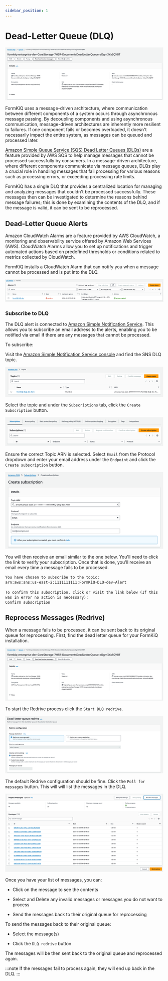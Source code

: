 ```yaml
---
sidebar_position: 1
---
```


# Dead-Letter Queue (DLQ)

![SQS Dead Letter Queue](./img/dlq-dead-letter-queue.png)

FormKiQ uses a message-driven architecture, where communication between different components of a system occurs through asynchronous message passing. By decoupling components and using asynchronous communication, message-driven architectures are inherently more resilient to failures. If one component fails or becomes overloaded, it doesn't necessarily impact the entire system, as messages can be queued and processed later. 

[Amazon Simple Queue Service (SQS) Dead Letter Queues (DLQs)](https://docs.aws.amazon.com/AWSSimpleQueueService/latest/SQSDeveloperGuide/sqs-dead-letter-queues.html) are a feature provided by AWS SQS to help manage messages that cannot be processed successfully by consumers. In a message-driven architecture, where different components communicate via message queues, DLQs play a crucial role in handling messages that fail processing for various reasons such as processing errors, or exceeding processing rate limits.

FormKiQ has a single DLQ that provides a centralized location for managing and analyzing messages that couldn't be processed successfully. These messages then can be investigated to determine the reasons behind message failures; this is done by examining the contents of the DLQ, and  if the message is valid, it can be sent to be reprocessed.

## Dead-Letter Queue Alerts

Amazon CloudWatch Alarms are a feature provided by AWS CloudWatch, a monitoring and observability service offered by Amazon Web Services (AWS). CloudWatch Alarms allow you to set up notifications and trigger automated actions based on predefined thresholds or conditions related to metrics collected by CloudWatch. 

FormKiQ installs a CloudWatch Alarm that can notify you when a message cannot be processed and is put into the DLQ.

![CloudWatch DLQ Alert](./img/dlq-alerts.png)

### Subscribe to DLQ

The DLQ alert is connected to [Amazon Simple Notification Service](https://aws.amazon.com/sns/). This allows you to subscribe an email address to the alerts, enabling you to be notified via email if there are any messages that cannot be processed.

To subscribe:

Visit the [Amazon Simple Notification Service console](https://console.aws.amazon.com/sns/v3/home) and find the SNS DLQ topic.

![SNS DLQ Topic](./img/dlq-sns-topic.png)

Select the topic and under the `Subscriptions` tab, click the `Create Subscription` button.

![SNS DLQ Topic](./img/dlq-sns-subscribe-list.png)

Ensure the correct Topic ARN is selected. Select `Email` from the Protocol dropdown and enter your email address under the `Endpoint` and click the `Create subscription` button.

![SNS DLQ Topic](./img/dlq-sns-subscribe.png)

You will then receive an email similar to the one below. You'll need to click the link to verify your subscription. Once that is done, you'll receive an email every time a message fails to be processed.

```
You have chosen to subscribe to the topic:
arn:aws:sns:us-east-2:1111111111:FormKiQ-DLQ-dev-Alert

To confirm this subscription, click or visit the link below (If this was in error no action is necessary):
Confirm subscription
```

## Reprocess Messages (Redrive)

When a message fails to be processed, it can be sent back to its original queue for reprocessing. First, find the dead letter queue for your FormKiQ installation.

![SQS Dead Letter Queue](./img/dlq-dead-letter-queue.png)

To start the Redrive process click the `Start DLQ redrive`.

![CloudWatch DLQ Alert](./img/dlq-redrive.png)

The default Redrive configuration should be fine. Click the `Poll for messages` button. This will will list the messages in the DLQ.

![CloudWatch DLQ Alert](./img/dlq-redrive-message-poll.png)

Once you have your list of messages, you can:

* Click on the message to see the contents

* Select and Delete any invalid messages or messages you do not want to process

* Send the messages back to their original queue for reprocessing

To send the messages back to their original queue:

* Select the message(s)

* Click the `DLQ redrive` button

The messages will be then sent back to the original queue and reprocessed again.

:::note
If the messages fail to process again, they will end up back in the DLQ.
:::